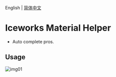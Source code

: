 English | [简体中文](./README.md)

# Iceworks Material Helper

* Auto complete pros.

## Usage

![img01](https://img.alicdn.com/tfs/TB1pNj5x7Y2gK0jSZFgXXc5OFXa-1688-780.gif)



